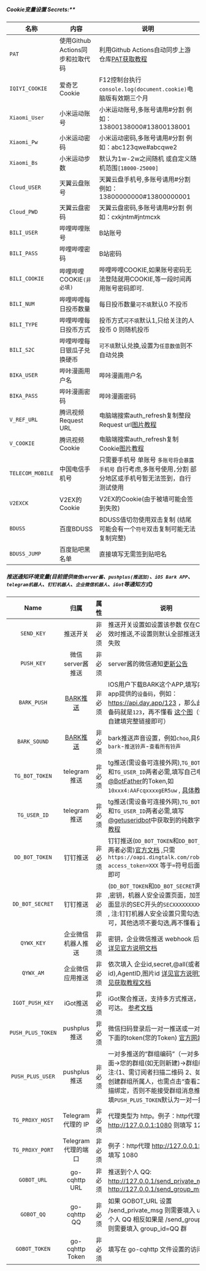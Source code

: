 ##### Cookie变量设置 Secrets:**

| 名称               | 内容                      | 说明                                                                                                                 |
|------------------|-------------------------|--------------------------------------------------------------------------------------------------------------------|
| `PAT`            | 使用Github Actions同步和拉取代码 | 利用Github Actions自动同步上游仓库[PAT获取教程](RepoSync.md)                                                                     |
| `IQIYI_COOKIE`   | 爱奇艺Cookie               | F12控制台执行`console.log(document.cookie)`电脑版有效期三个月                                                                    |
| `Xiaomi_User`    | 小米运动账号                  | 小米运动账号,多账号请用#分割 例如：13800138000#13800138001                                                                         |
| `Xiaomi_Pw`      | 小米运动密码                  | 小米运动密码,多账号请用#分割 例如：abc123qwe#abcqwe2                                                                               |
| `Xiaomi_Bs`      | 小米运动步数                  | 默认为1w-2w之间随机 或自定义随机范围`[18000-25000]`                                                                               |
| `Cloud_USER`     | 天翼云盘账号                  | 天翼云盘手机号,多账号请用#分割 例如：13800000000#13800000001                                                                        |
| `Cloud_PWD`      | 天翼云盘密码                  | 天翼云盘密码,多账号请用#分割 例如：cxkjntm#jntmcxk                                                                                 |
| `BILI_USER`      | 哔哩哔哩账号                  | B站账号                                                                                                               |
| `BILI_PASS`      | 哔哩哔哩密码                  | B站密码                                                                                                               |
| `BILI_COOKIE`    | 哔哩哔哩COOKIE`(非必填)`       | 哔哩哔哩COOKIE,如果账号密码无法登陆就用COOKIE,等一段时间再用账号密码即可.                                                                       |
| `BILI_NUM`       | 哔哩哔哩每日投币数量              | 每日投币数量`可不填`默认0 不投币                                                                                                 |
| `BILI_TYPE`      | 哔哩哔哩每日投币方式              | 投币方式`可不填`默认1,只给关注的人投币 0 则随机投币                                                                                      |
| `BILI_S2C`       | 哔哩哔哩每日银瓜子兑换硬币           | `可不填`默认兑换,设置为`任意数值`则不自动兑换                                                                                          |
| `BIKA_USER`      | 哔咔漫画用户名                 | 哔咔漫画用户名                                                                                                            |
| `BIKA_PASS`      | 哔咔漫画密码                  | 哔咔漫画密码                                                                                                             |
| `V_REF_URL`      | 腾讯视频Request URL         | 电脑端搜索auth_refresh复制整段Request url[图片教程](https://cdn.jsdelivr.net/gh/BlueskyClouds/Script/img/2020/11/1/img/v_1.jpg) |
| `V_COOKIE`       | 腾讯视频Cookie              | 电脑端搜索auth_refresh复制Cookie[图片教程](https://cdn.jsdelivr.net/gh/BlueskyClouds/Script/img/2020/11/1/img/v_2.jpg)        |
| `TELECOM_MOBILE` | 中国电信手机号                 | 只需要手机号 单账号 `多账号将会暴露手机号` 自行考虑,多账号使用`,`分割 部分地区或手机号暂无法签到，自行测试使用                                                       |
| `V2EXCK`         | V2EX的Cookie             | V2EX的Cookie(由于被墙可能会签到失败)                                                                                           |
| `BDUSS`          | 百度BDUSS                 | BDUSS值切勿使用双击复制 (结尾可能会有一个`符号`双击复制可能无法复制完整)                                                                          |
| `BDUSS_JUMP`     | 百度贴吧黑名单                 | 直接填写无需签到贴吧名                                                                                                        |
##### 推送通知环境变量(目前提供`微信server酱`、`pushplus(推送加)`、`iOS Bark APP`、`telegram机器人`、`钉钉机器人`、`企业微信机器人`、`iGot`等通知方式)

|       Name        |                                        归属                                        | 属性  | 说明                                                                                                                                                                                                          |
|:-----------------:|:--------------------------------------------------------------------------------:|-----|-------------------------------------------------------------------------------------------------------------------------------------------------------------------------------------------------------------|
|    `SEND_KEY`     |                                       推送开关                                       | 非必须 | 推送开关设置如设置该参数 仅在Cookie失效时推送,不设置则默认全部推送无论是否失败                                                                                                                                                                 |
|    `PUSH_KEY`     |                                   微信server酱推送                                    | 非必须 | server酱的微信通知[更新公告](https://sc.ftqq.com/9.version)                                                                                                                                                           |
|    `BARK_PUSH`    | [BARK推送](https://apps.apple.com/us/app/bark-customed-notifications/id1403753865) | 非必须 | IOS用户下载BARK这个APP,填写内容是app提供的`设备码`，例如：https://api.day.app/123 ，那么此处的设备码就是`123`，再不懂看 [这个图](https://github.com/MayoBlueSky/My-Actions/blob/master/icon/bark.jpg)（注：支持自建填完整链接即可）                                |
|   `BARK_SOUND`    | [BARK推送](https://apps.apple.com/us/app/bark-customed-notifications/id1403753865) | 非必须 | bark推送声音设置，例如`choo`,具体值请在`bark`-`推送铃声`-`查看所有铃声`                                                                                                                                                             |
|  `TG_BOT_TOKEN`   |                                    telegram推送                                    | 非必须 | tg推送(需设备可连接外网),`TG_BOT_TOKEN`和`TG_USER_ID`两者必需,填写自己申请[@BotFather](https://t.me/BotFather)的Token,如`10xxx4:AAFcqxxxxgER5uw` , [具体教程](https://github.com/MayoBlueSky/My-Actions/blob/master/backUp/TG_PUSH.md) |
|   `TG_USER_ID`    |                                    telegram推送                                    | 非必须 | tg推送(需设备可连接外网),`TG_BOT_TOKEN`和`TG_USER_ID`两者必需,填写[@getuseridbot](https://t.me/getuseridbot)中获取到的纯数字ID, [具体教程](https://github.com/MayoBlueSky/My-Actions/blob/master/backUp/TG_PUSH.md)                      |
|  `DD_BOT_TOKEN`   |                                       钉钉推送                                       | 非必须 | 钉钉推送(`DD_BOT_TOKEN`和`DD_BOT_SECRET`两者必需)[官方文档](https://ding-doc.dingtalk.com/doc#/serverapi2/qf2nxq) ,只需`https://oapi.dingtalk.com/robot/send?access_token=XXX` 等于`=`符号后面的XXX即可                             |
|  `DD_BOT_SECRET`  |                                       钉钉推送                                       | 非必须 | (`DD_BOT_TOKEN`和`DD_BOT_SECRET`两者必需) ,密钥，机器人安全设置页面，加签一栏下面显示的SEC开头的`SECXXXXXXXXXX`等字符 , 注:钉钉机器人安全设置只需勾选`加签`即可，其他选项不要勾选,再不懂看 [这个图](https://github.com/MayoBlueSky/My-Actions/blob/master/icon/DD_bot.png)     |
|    `QYWX_KEY`     |                                    企业微信机器人推送                                     | 非必须 | 密钥，企业微信推送 webhook 后面的 key [详见官方说明文档](https://work.weixin.qq.com/api/doc/90000/90136/91770)                                                                                                                  |
|     `QYWX_AM`     |                                     企业微信应用推送                                     | 非必须 | 依次填入 企业id,secret,@all(或者成员id),AgentID,图片id [详见官方说明文档](https://work.weixin.qq.com/api/doc/90000/90135/90236) [详见获取教程文档](https://note.youdao.com/ynoteshare1/index.html?id=351e08a72378206f9dd64d2281e9b83b)  |
|  `IGOT_PUSH_KEY`  |                                      iGot推送                                      | 非必须 | iGot聚合推送，支持多方式推送，确保消息可达。 [参考文档](https://wahao.github.io/Bark-MP-helper )                                                                                                                                    |
| `PUSH_PLUS_TOKEN` |                                    pushplus推送                                    | 非必须 | 微信扫码登录后一对一推送或一对多推送下面的token(您的Token) [官方网站](https://www.pushplus.plus/)                                                                                                                                      |
| `PUSH_PLUS_USER`  |                                    pushplus推送                                    | 非必须 | 一对多推送的“群组编码”（一对多推送下面->您的群组(如无则新建)->群组编码）注:(1、需订阅者扫描二维码 2、如果您是创建群组所属人，也需点击“查看二维码”扫描绑定，否则不能接受群组消息推送)，只填`PUSH_PLUS_TOKEN`默认为一对一推送                                                                              |
|  `TG_PROXY_HOST`  |                                 Telegram 代理的 IP                                  | 非必须 | 代理类型为 http。例子：http代理 http://127.0.0.1:1080 则填写 127.0.0.1                                                                                                                                                    |
|  `TG_PROXY_PORT`  |                                  Telegram 代理的端口                                  | 非必须 | 例子：http代理 http://127.0.0.1:1080 则填写 1080                                                                                                                                                                    |
|    `GOBOT_URL`    |                                  go-cqhttp URL                                   | 非必须 | 推送到个人 QQ: http://127.0.0.1/send_private_msg 群：http://127.0.0.1/send_group_msg                                                                                                                               |
|    `GOBOT_QQ`     |                                   go-cqhttp QQ                                   | 非必须 | 如果 GOBOT_URL 设置 /send_private_msg 则需要填入 user_id=个人 QQ 相反如果是 /send_group_msg 则需要填入 group_id=QQ 群                                                                                                             |
|   `GOBOT_TOKEN`   |                                 	go-cqhttp Token                                 | 非必须 | 填写在 go-cqhttp 文件设置的访问密钥                                                                                                                                                                                     |
